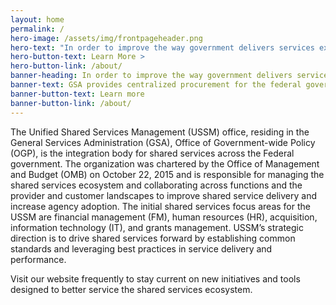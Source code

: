 ```yaml
---
layout: home
permalink: /
hero-image: /assets/img/frontpageheader.png
hero-text: "In order to improve the way government delivers services externally, we need to aggressively reform the way government delivers service internally - Cross Agency Priority Goal for Shared Services"
hero-button-text: Learn More >
hero-button-link: /about/
banner-heading: In order to improve the way government delivers services externally, we need to aggressively reform the way government delivers service internally - Cross Agency Priority Goal for Shared Services
banner-text: GSA provides centralized procurement for the federal government, offering billions of dollars worth of products, services, and facilities that federal agencies need to serve the public.
banner-button-text: Learn more
banner-button-link: /about/
---
```

The Unified Shared Services Management (USSM) office, residing in the General Services Administration (GSA), Office of Government-wide Policy (OGP), is the integration body for shared services across the Federal government. The organization was chartered by the Office of Management and Budget (OMB) on October 22, 2015 and is responsible for managing the shared services ecosystem and collaborating across functions and the provider and customer landscapes to improve shared service delivery and increase agency adoption. The initial shared services focus areas for the USSM are financial management (FM), human resources (HR), acquisition, information technology (IT), and grants management. USSM’s strategic direction is to drive shared services forward by establishing common standards and leveraging best practices in service delivery and performance.

Visit our website frequently to stay current on new initiatives and tools designed to better service the shared services ecosystem.
